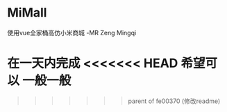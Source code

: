 # MiMall
使用vue全家桶高仿小米商城
             -MR Zeng Mingqi

在一天内完成
<<<<<<< HEAD
希望可以
一般一般
=======
>>>>>>> parent of fe00370 (修改readme)

